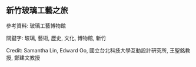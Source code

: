 ## 新竹玻璃工藝之旅



參考資料: 玻璃工藝博物館

關鍵字: 玻璃, 藝術, 歷史, 文化, 博物館, 新竹

Credit: Samantha Lin, Edward Oo, 國立台北科技大學互動設計研究所, 王聖銘教授, 鄭建文教授